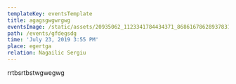 ```yaml
---
templateKey: eventsTemplate
title: agagsgwgwrgwg
eventsImage: /static/assets/20935062_1123341784434371_8686167862893783118_o.jpg
path: /events/gfdegsdg
time: 'July 23, 2019 3:55 PM'
place: egertga
relation: Nagailic Sergiu
---
```

rrtbsrtbstwgwegwg
